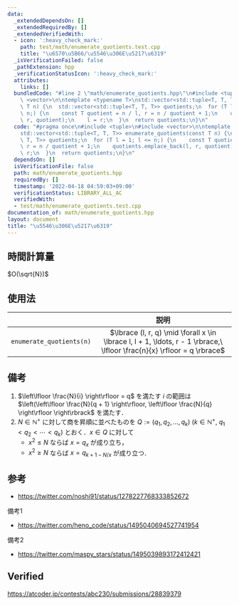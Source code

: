 ```yaml
---
data:
  _extendedDependsOn: []
  _extendedRequiredBy: []
  _extendedVerifiedWith:
  - icon: ':heavy_check_mark:'
    path: test/math/enumerate_quotients.test.cpp
    title: "\u6570\u5B66/\u5546\u306E\u5217\u6319"
  _isVerificationFailed: false
  _pathExtension: hpp
  _verificationStatusIcon: ':heavy_check_mark:'
  attributes:
    links: []
  bundledCode: "#line 2 \"math/enumerate_quotients.hpp\"\n#include <tuple>\n#include\
    \ <vector>\n\ntemplate <typename T>\nstd::vector<std::tuple<T, T, T>> enumerate_quotients(const\
    \ T n) {\n  std::vector<std::tuple<T, T, T>> quotients;\n  for (T l = 1; l <=\
    \ n;) {\n    const T quotient = n / l, r = n / quotient + 1;\n    quotients.emplace_back(l,\
    \ r, quotient);\n    l = r;\n  }\n  return quotients;\n}\n"
  code: "#pragma once\n#include <tuple>\n#include <vector>\n\ntemplate <typename T>\n\
    std::vector<std::tuple<T, T, T>> enumerate_quotients(const T n) {\n  std::vector<std::tuple<T,\
    \ T, T>> quotients;\n  for (T l = 1; l <= n;) {\n    const T quotient = n / l,\
    \ r = n / quotient + 1;\n    quotients.emplace_back(l, r, quotient);\n    l =\
    \ r;\n  }\n  return quotients;\n}\n"
  dependsOn: []
  isVerificationFile: false
  path: math/enumerate_quotients.hpp
  requiredBy: []
  timestamp: '2022-04-18 04:59:03+09:00'
  verificationStatus: LIBRARY_ALL_AC
  verifiedWith:
  - test/math/enumerate_quotients.test.cpp
documentation_of: math/enumerate_quotients.hpp
layout: document
title: "\u5546\u306E\u5217\u6319"
---
```



## 時間計算量

$O(\sqrt{N})$


## 使用法

||説明|
|:--:|:--:|
|`enumerate_quotients(n)`|$\lbrace (l, r, q) \mid \forall x \in \lbrace l, l + 1, \ldots, r - 1 \rbrace,\ \lfloor \frac{n}{x} \rfloor = q \rbrace$|


## 備考

1. $\left\lfloor \frac{N}{i} \right\rfloor = q$ を満たす $i$ の範囲は $\left(\left\lfloor \frac{N}{q + 1} \right\rfloor, \left\lfloor \frac{N}{q} \right\rfloor \right\rbrack$ を満たす．
2. $N \in \mathbb{N}^+$ に対して商を昇順に並べたものを $Q \mathrel{:=} (q_1, q_2, \ldots, q_k)$ ($k \in \mathbb{N}^+,\ q_1 < q_2 < \cdots < q_k$) とおく．$x \in Q$ に対して
   - $x^2 \leq N$ ならば $x = q_x$ が成り立ち，
   - $x^2 \geq N$ ならば $x = q_{k + 1 - N / x}$ が成り立つ．


## 参考

- https://twitter.com/noshi91/status/1278227768333852672

備考1
- https://twitter.com/heno_code/status/1495040694527741954

備考2
- https://twitter.com/maspy_stars/status/1495039893172412421


## Verified

https://atcoder.jp/contests/abc230/submissions/28839379
